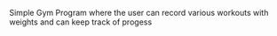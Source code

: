 Simple Gym Program where the user can record various workouts with weights and can keep track of progess
